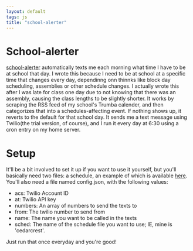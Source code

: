 ```yaml
---
layout: default
tags: js
title: "school-alerter"
---
```

# School-alerter
[school-alerter](https://github.com/nicohman/school-alerter) automatically texts me each morning what time I have to be at school that day. I wrote this because I need to be at school at a specific time that changes every day, dependinng onn thinnks like block day scheduling, assemblies or other schedule changes. I actually wrote this after I was late for class one day due to not knowing that there was an assembly, causing the class lengths to be slightly shorter. It works by scraping the RSS feed of my school's Trumba calender, and then categorizes that into a schedules-affecting event. If nothing shows up, it reverts to the default for that school day. It sends me a text message using Twilio(the trial version, of course), and I run it every day at 6:30 using a cron entry on my home server.

# Setup
It'll be a bit involved to set it up if you want to use it yourself, but you'll basically need two files: a schedule, an example of which is available [here](https://github.com/nicohman/school-alerter/blob/master/schedules/cedarcrest.json). You'll also need a file named config.json, with the following values:

- acs: Twilio Account ID
- at: Twilio API key
- numbers: An array of numbers to send the texts to
- from: The twilio number to send from
- name: The name you want to be called in the texts
- sched: The name of the schedule file you want to use; IE, mine is 'cedarcrest'.

Just run that once everyday and you're good!
